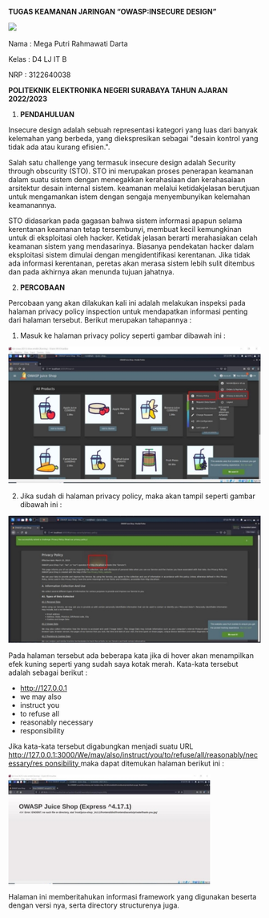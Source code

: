 ﻿**TUGAS                       KEAMANAN JARINGAN      “OWASP:INSECURE DESIGN”** 

![](Image_InsecureDesign/Aspose.Words.c3d48368-3fb9-49fb-9006-c6eca8fde034.001.png)

Nama : Mega Putri Rahmawati Darta 

Kelas : D4 LJ IT B 

NRP  : 3122640038 

**POLITEKNIK ELEKTRONIKA NEGERI SURABAYA TAHUN AJARAN 2022/2023** 

1. **PENDAHULUAN** 

Insecure design adalah sebuah representasi kategori yang luas dari banyak kelemahan yang berbeda, yang diekspresikan sebagai "desain kontrol yang tidak ada atau kurang efisien.".  

Salah satu challenge yang termasuk insecure design adalah Security through obscurity (STO).  STO  ini  merupakan  proses  penerapan  keamanan  dalam  suatu  sistem  dengan menegakkan kerahasiaan dan kerahasaiaan arsitektur desain internal sistem. keamanan melalui  ketidakjelasan  berutjuan  untuk  mengamankan  istem  dengan  sengaja menyembunyikan kelemahan keamanannya. 

STO  didasarkan  pada  gagasan  bahwa  sistem  informasi  apapun  selama  kerentanan keamanan  tetap  tersembunyi,  membuat  kecil  kemungkinan  untuk  di  eksploitasi  oleh hacker. Ketidak jelasan berarti merahasiakan celah keamanan sistem yang mendasarinya. Biasanya pendekatan hacker dalam eksploitasi sistem dimulai dengan mengidentifikasi kerentanan. Jika tidak ada informasi kerentanan, peretas akan merasa sistem lebih sulit ditembus dan pada akhirnya akan menunda tujuan jahatnya. 

2. **PERCOBAAN** 

Percobaan yang akan dilakukan kali ini adalah melakukan inspeksi pada halaman privacy policy inspection untuk mendapatkan informasi penting dari halaman tersebut. Berikut merupakan tahapannya :  

1. Masuk ke halaman privacy policy seperti gambar dibawah ini :  

![](Image_InsecureDesign/Aspose.Words.c3d48368-3fb9-49fb-9006-c6eca8fde034.002.jpeg)

2. Jika sudah di halaman privacy policy, maka akan tampil seperti gambar dibawah ini :  

![](Image_InsecureDesign/Aspose.Words.c3d48368-3fb9-49fb-9006-c6eca8fde034.003.jpeg)

Pada  halaman  tersebut  ada  beberapa  kata  jika  di  hover  akan  menampilkan  efek kuning  seperti  yang  sudah  saya  kotak  merah.  Kata-kata  tersebut  adalah  sebagai berikut :  

- [http://127.0.0.1 ](http://127.0.0.1/) 
- we may also  
- instruct you  
- to refuse all  
- reasonably necessary  
- responsibility 

Jika  kata-kata  tersebut  digabungkan  menjadi  suatu  URL [http://127.0.0.1:3000/We/may/also/instruct/you/to/refuse/all/reasonably/necessary/res ponsibility ](http://127.0.0.1:3000/We/may/also/instruct/you/to/refuse/all/reasonably/necessary/responsibility)maka dapat ditemukan halaman berikut ini :  

![](Image_InsecureDesign/Aspose.Words.c3d48368-3fb9-49fb-9006-c6eca8fde034.004.jpeg)

Halaman ini memberitahukan informasi framework yang digunakan beserta dengan versi nya, serta directory structurenya juga.  
